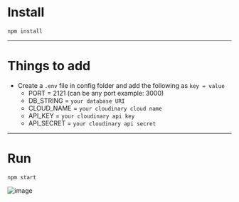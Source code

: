# Install

`npm install`

---

# Things to add

- Create a `.env` file in config folder and add the following as `key = value`
  - PORT = 2121 (can be any port example: 3000)
  - DB_STRING = `your database URI`
  - CLOUD_NAME = `your cloudinary cloud name`
  - API_KEY = `your cloudinary api key`
  - API_SECRET = `your cloudinary api secret`

---

# Run

`npm start`


![image](https://user-images.githubusercontent.com/101593133/189434052-01f9bdeb-d321-4cf6-b7c2-32a4f70f9d1f.png)
